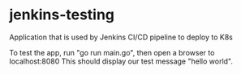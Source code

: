 # jenkins-testing
Application that is used by Jenkins CI/CD pipeline to deploy to K8s

To test the app, run "go run main.go", then open a browser to localhost:8080
This should display our test message "hello world".

